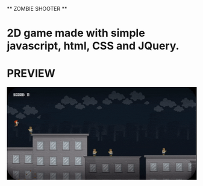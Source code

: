** ZOMBIE SHOOTER  **

# 2D game made with simple javascript, html, CSS and JQuery.

# PREVIEW

<img src="./gameplay.gif" alt="preview_img" >